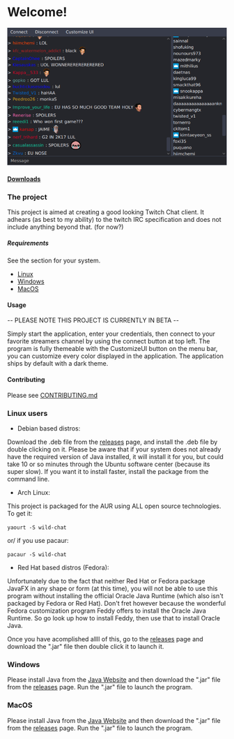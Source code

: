 # Welcome!
![WildChat](https://github.com/AWildBeard/resources/blob/master/WildChat/resources/wildChat.png?raw=true)

#### [Downloads](https://github.com/AWildBeard/WildChat/releases)

### The project

This project is aimed at creating a good looking Twitch Chat client.
It adhears (as best to my ability) to the twitch IRC specification
and does not include anything beyond that. (for now?)

##### Requirements

See the section for your system.

- [Linux](#linux)
- [Windows](#windows)
- [MacOS](#macos)

#### Usage

-- PLEASE NOTE THIS PROJECT IS CURRENTLY IN BETA --

Simply start the application, enter your credentials, then connect
to your favorite streamers channel by using the connect button at
top left. The program is fully themeable with the CustomizeUI button
on the menu bar, you can customize every color displayed in the
application. The application ships by default with a dark theme.

#### Contributing

Please see [CONTRIBUTING.md](https://github.com/AWildBeard/WildChat/blob/develop/CONTRIBUTING.md)

### <a name="linux"></a>Linux users

- Debian based distros:

Download the .deb file from the
[releases](https://github.com/AWildBeard/WildChat/releases)
page, and install the .deb file by double clicking on it.
Please be aware that if your system does not already have
the required version of Java installed, it will
install it for you, but could take 10 or so minutes through the
Ubuntu software center (because its super slow). If you want it to install faster,
install the package from the command line.

- Arch Linux:

This project is packaged for the AUR using ALL open source technologies.
To get it:

```yaourt -S wild-chat```

or/ if you use pacaur:

```pacaur -S wild-chat```

- Red Hat based distros (Fedora):

Unfortunately due to the fact that neither Red Hat or Fedora package
JavaFX in any shape or form (at this time), you will not be able to use this program
without installing the official Oracle Java Runtime
(which also isn't packaged by Fedora or Red Hat).
Don't fret however
because the wonderful Fedora customization program Feddy offers to
install the Oracle Java Runtime. So go look up how to install
Feddy, then use that to install Oracle Java.

Once you have acomplished allll of this, go to the
[releases](https://github.com/AWildBeard/WildChat/releases) 
page and download the ".jar" file then double click it to
launch it.

### <a name="windows"></a>Windows

Please install Java from the 
[Java Website](https://www.java.com/en/download/)
and then download the ".jar" file from the
[releases](https://github.com/AWildBeard/FileEncryptor/reieases) 
page. Run the ".jar" file to launch the program.

### <a name="macos"></a>MacOS

Please install Java from the 
[Java Website](https://www.java.com/en/download/)
and then download the ".jar" file from the
[releases](https://github.com/AWildBeard/FileEncryptor/reieases) 
page. Run the ".jar" file to launch the program.
